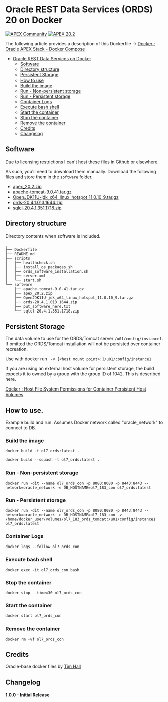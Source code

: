 # Oracle REST Data Services (ORDS) 20 on Docker
[![APEX Community](https://cdn.rawgit.com/Dani3lSun/apex-github-badges/78c5adbe/badges/apex-community-badge.svg)](https://github.com/Dani3lSun/apex-github-badges) 
[![APEX 20.2](https://img.shields.io/badge/APEX-20.2-blue.svg?style=flat&logo=data%3Aimage%2Fpng%3Bbase64%2CiVBORw0KGgoAAAANSUhEUgAAADwAAAA7CAQAAACN8CFBAAAHHUlEQVRYw%2B1ZaUxUVxQGq4g1qNVqW0M0qXWLiqmWRHDp2KCZH9CqUWPEbVqxVJS21lQndYmaGiBAAXEBEcEAMVSUsAwwzIADwyo7CAgIqKyyzsIMs96q%2BN65784bGZB%2F9f5795xzv3vPOfcs91lZfRhvxrbVKU4ZTt5r3m%2BVA4uvOd1yOu%2B0dZZF7KfnPyvTodfDgGStSV%2BPBzJ4VnbWYO%2FIKgjJUefT2ydHEQlfM5iJsNHbI3QaK2yAU3MtIoYG1d0%2BOcOsSNTy9mpSpL83Y9WYTrvqaS9iHY9C19myity1HXrGJqBSCudZChs0r0sJkgakRUZspZC9LCIxnw11A0tjS246fKlVQgdLYH0delQg9aIpYWvi0uAAUEBepYlI4lfGBhB53By2INq2%2FqqBnhnoF24aDdZ%2F0%2FN%2BWKOo6doXI%2FOitT3UVhBnGiFUmQQiTS3hc1%2FPxU9ujtaDrftEzu%2BCDXRu7aN4jaimLtQOaFIxNe9hzxBymwVbbWnAKS1RAK2QixaZte2iDjkGW8Okiu5QNG8m8Hl7OG3EFJwSb%2F3kCuhCr09dxgZ7eZkc9ocKGoMnM%2BlVYormyQTm0cBqFBXNFLo%2FtcEPPFMpT%2BeYwHK65AArqQ%2F6lLikocPUsZALsSWrato%2BQyjyFseGAT2lMRQONNifsYUBu6WtH5ScXxfwCXPl0oNa2tML0kyUJd6jBoWi6BAOcdVbwwC6owfmfRw7ZQBbXkauW7fbSF8NOfJ1YbFTAg8zE4q%2F4fIRk%2F40dEThOn3oKWru6gqZFmTyq8k1H7tj%2FoFEPFa%2F5E%2BK2jNMs2mR6C6TfsI25d5ryr%2BedEz%2Bth8EkLA20I4pUeGl00KsFu8Jm2T2Lgo9lVhYF8W7MDw8ySY5Ic2d%2BvJz7cCUnFlL2rbiuFYNLvvIc5To89BrCFOO8BZ3GjufzxbctkXFAcRpangGHcCWelkQb1N4mP5QZgR3qilPiOOAGmALi01ciocwo0l5FmYYf1cNgmXFCSaw61VYyhHUkKet8IaUpEX3XC3OqHzrB%2B5KbMeSFFds6ZBtPUOwreSqQCK9V5zSaSAm5LuHWY%2BpihAfVtDQMk38dDomb%2B%2BUQ7YVFfoQhqj01msBtuzwOOqm9IMjB1OqIo%2FSsJxeFcBKckiZek8sh6PCg%2BOsEm%2B6DRu0unB619c5w5jtU4pI%2FupfsRrLkOQ27vKUbx3oFkCnhMDtMg3AxpZfJC5axTm4QCqU7BZrbTURI2jvSyUoObHwwscE7BmIUkpU5D5BBX4w5sl6lCUm6U9%2BNxoBtmTfBMFGcIcMcNr0LJJe%2Bwdca7VB9MMEwV7ehkeyqFKSXnQJg0VhGyYI1ocHwdGAIovPEi5V7KvXgZLFE3Va3wN9mG2TMkwu0FkDbQQFKtxNx%2FvFcQfeAzZsh0ILsAKBiUvxQclDKI8%2Bbf6S7jadVrJjnLA3duLhIjabpFdhtlVpY%2Bmau3hOf%2BfIbPbO8dj2sFIHsAGFfBsmvTAElKxEqd%2FRSp42%2BJKa1%2BlSxxqr%2Fz46oAIl30k%2FSdRfJX4GPdhW%2Bj1WpVgnBGiwnktwdAywiUsGNAB7%2F4FJmr8A10uJpCb5NjkEjKTRiCx1s%2BCFbVibGZNM0isuYy41nMTaytX%2BghWfr3KyBbAe1slVAOuTS9Jzr2NdhTHW0dw6kp14sSz0GBX4%2Fi4t7VKCjDNTiOXC9fR6MiShy%2FPTXHGxqx2z5yrahytccGIU4Pp8irmm3kTJ%2FnBaOcrj0kFzzcArTxbncGcT1cjP0KVrhlOPvQP2EIeqWQeQP6HGarx10who2%2BY59HWNzGZlc4mHpTIPaIyMRqn5yxUnodhy45mUR9cAVqEOw17AumuwYriCS%2FRc0t1arCJN%2B8kMcF8zxXKJEfCK4yBcDKLEdYzHpXWd2C1I6%2BBOx6mx1hmucOoGDSvsrhVUkVHSCN3i6cVl5dhbCMrdbKKnze1YcM0sJ21dsF9JU8%2FYswDfbjC%2B3XfQW%2Ffnzs%2Fmd%2FaAqmQG8Ua2Ld%2FZ2AV7Q9lSlzk4dcPc2iaK5mcKfGzh4Fth%2BfCfr3r65JWSv7o1%2BHuXTBFm9tGJ7%2FASCnEkKnWhy%2FwNM8W10Bwc%2Bdz0yq%2BnvCBc4OVc1E4%2Bs3XrL7zzrYvv0InFjNRu1zfloOuMVOzlq%2FwJi2CylLKDXKE3kLAFDXcXjBZ8Ip1eYG4maOHM5swVPQenfob81poInfuyi%2F0B8tVGXshyvH6baUmcj3Fuw2N0SX4l9s5nCF%2FLIpLDYwPtRh0PM86NKY%2Bv7pSzrdTed3wpq0BxLpNRrWlvvxlxxG4c%2FcfKDgUJ2yY7voz9Rd6uB1Ntlz7mSs7MH23GW6v5OzxnwLai88vNsF60H8lJDeihv%2Fg9fwi8aQEc6dyKqlHoarOMLjbCs%2BX80m%2F221hN0IiyiTsk%2BScn4MH%2Be5M%2B%2FOP5f47%2FABRC7md%2F2UDNAAAAAElFTkSuQmCC)](https://github.com/Dani3lSun/apex-github-badges)

The following article provides a description of this Dockerfile -> [Docker : Oracle APEX Stack - Docker Compose](https://reybis.com/posts/oracle-apex-stack-docker)

- [Oracle REST Data Services on Docker](#oracle-rest-data-services-(ORDS)-20-on-docker)
	- [Software](#software)
	- [Directory structure](#directory-structure)
	- [Persistent Storage](#persistent-storage)
	- [How to use](#how-to-use)
  	- [Build the image](#build-the-image)
  	- [Run - Non-persistent storage](#run-non-persistent-storage)
  	- [Run - Persistent storage](#run-persistent-storage)
  	- [Container Logs](#container-logs)
  	- [Execute bash shell](#execute-bash-shells)
  	- [Start the container](#start-the-container)
  	- [Stop the container](#stop-the-container)
  	- [Remove the container](#remove-the-container)
	- [Credits](#credits)
  - [Changelog](#changelog)

## Software 
Due to licensing restrictions I can't host these files in Github or elsewhere. 

As such, you'll need to download them manually. Download the following files and store them in the `software` folder.
- [apex_20.2.zip](http://www.oracle.com/technetwork/developer-tools/apex/downloads/index.html)
- [apache-tomcat-9.0.41.tar.gz](https://tomcat.apache.org/download-90.cgi)
- [OpenJDK11U-jdk_x64_linux_hotspot_11.0.10_9.tar.gz](https://adoptopenjdk.net/releases.html?variant=openjdk11&jvmVariant=hotspot)
- [ords-20.4.1.013.1644.zip](http://www.oracle.com/technetwork/developer-tools/rest-data-services/downloads/index.html)
- [sqlcl-20.4.1.351.1718.zip](http://www.oracle.com/technetwork/developer-tools/sqlcl/downloads/index.html)

## Directory structure
Directory contents when software is included.

```
.
├── Dockerfile
├── README.md
├── scripts
│   ├── healthcheck.sh
│   ├── install_os_packages.sh
│   ├── ords_software_installation.sh
│   ├── server.xml
│   └── start.sh
└── software
    ├── apache-tomcat-9.0.41.tar.gz
    ├── apex_20.2.zip
    ├── OpenJDK11U-jdk_x64_linux_hotspot_11.0.10_9.tar.gz
    ├── ords-20.4.1.013.1644.zip
    ├── put_software_here.txt
    └── sqlcl-20.4.1.351.1718.zip
```

## Persistent Storage
The data volume to use for the ORDS/Tomcat server `/u01/config/instance1`. If omitted the ORDS/Tomcat installation will not be persisted over container recreation.

Use with docker run ` -v [<host mount point>:]/u01/config/instance1`

If you are using an external host volume for persistent storage, the build expects it to owned by a group with the group ID of 1042. This is described here.

[Docker : Host File System Permissions for Container Persistent Host Volumes](https://oracle-base.com/articles/linux/docker-host-file-system-permissions-for-container-persistent-host-volumes)

## How to use.
Example build and run. Assumes Docker network called "oracle_network" to connect to DB.

### Build the image

```
docker build -t ol7_ords:latest .
```

```
docker build --squash -t ol7_ords:latest .
```

### Run - Non-persistent storage
```
docker run -dit --name ol7_ords_con -p 8080:8080 -p 8443:8443 --network=oracle_network -e DB_HOSTNAME=ol7_183_con ol7_ords:latest
```

### Run - Persistent storage
```
docker run -dit --name ol7_ords_con -p 8080:8080 -p 8443:8443 --network=oracle_network -e DB_HOSTNAME=ol7_183_con -v /home/docker_user/volumes/ol7_183_ords_tomcat:/u01/config/instance1 ol7_ords:latest
```

### Container Logs
```
docker logs --follow ol7_ords_con
```

### Execute bash shell
```
docker exec -it ol7_ords_con bash
```

### Stop the container
```
docker stop --time=30 ol7_ords_con
```

### Start the container
```
docker start ol7_ords_con
```

### Remove the container
```
docker rm -vf ol7_ords_con
```

## Credits
Oracle-base docker files by [Tim Hall](https://github.com/oraclebase/dockerfiles)

## Changelog

#### 1.0.0 - Initial Release